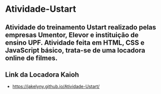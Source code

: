 # Atividade-Ustart

## Atividade do treinamento Ustart realizado pelas empresas Umentor, Elevor e instituição de ensino UPF. Atividade feita em HTML, CSS e JavaScript básico, trata-se de uma locadora online de filmes.

## Link da Locadora Kaioh
* https://jakelyny.github.io/Atividade-Ustart/
